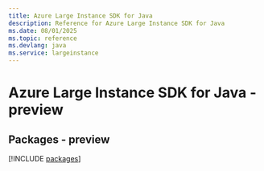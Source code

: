 ```yaml
---
title: Azure Large Instance SDK for Java
description: Reference for Azure Large Instance SDK for Java
ms.date: 08/01/2025
ms.topic: reference
ms.devlang: java
ms.service: largeinstance
---
```

# Azure Large Instance SDK for Java - preview
## Packages - preview
[!INCLUDE [packages](large-instance-index.md)]